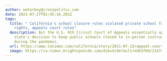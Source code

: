 ```yaml
---
author: waterboy@crosspolitic.com
date: 2021-07-27T01:45:16.201Z
tags:
  title: " California's school closure rules violated private school families'
    rights, appeals court rules"
  description: But the U.S. 9th Circuit Court of Appeals essentially upheld the
    state's decision to keep public schools closed to in-person instruction
    during the pandemic.
  url: https://www.latimes.com/california/story/2021-07-23/appeal-court-rules-in-favor-of-private-school-families
  image: https://ca-times.brightspotcdn.com/dims4/default/ebb3f69/2147483647/strip/true/crop/5400x2835+0+378/resize/1200x630!/quality/90/?url=https%3A%2F%2Fcalifornia-times-brightspot.s3.amazonaws.com%2Fc0%2Fda%2F4078931b4b1480420da3f9f0bb81%2Fsd-photos-1staff-748418-sd-me-reopening-prep-ncc-005.jpg
---
```

